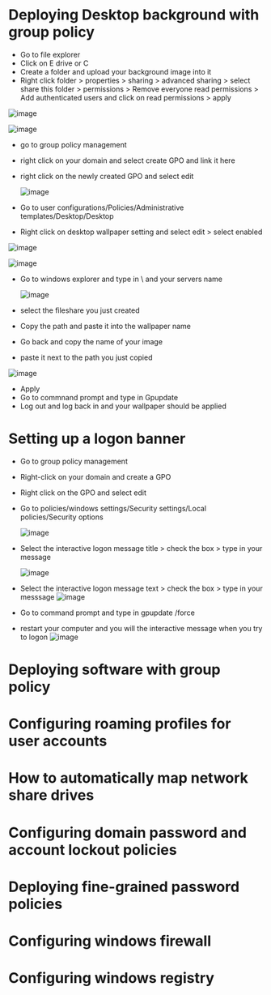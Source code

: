 # Deploying Desktop background with group policy

- Go to file explorer
- Click on E drive or C
- Create a folder and upload your background image into it
- Right click folder > properties > sharing > advanced sharing > select share this folder > permissions > Remove everyone read permissions > Add authenticated users and click on read 
 permissions > apply

![image](https://github.com/ali0999109/CreatingGroupPolicy/assets/145396907/0fcb649f-8536-4579-8373-7de4486c13c4)

  ![image](https://github.com/ali0999109/CreatingGroupPolicy/assets/145396907/e483358f-fe6f-490e-8da8-57971d3bce26)


- go to group policy management
- right click on your domain and select create GPO and link it here
- right click on the newly created GPO and select edit
  
  ![image](https://github.com/ali0999109/CreatingGroupPolicy/assets/145396907/759e84ed-2218-4739-b1d3-777fd5093118)

  



- Go to user configurations/Policies/Administrative templates/Desktop/Desktop
- Right click on desktop wallpaper setting and select edit > select enabled

 ![image](https://github.com/ali0999109/CreatingGroupPolicy/assets/145396907/54d12775-ecfe-4036-a00f-02dfc529dc0e)

 ![image](https://github.com/ali0999109/CreatingGroupPolicy/assets/145396907/3f4bb25e-83fe-48b3-89e6-b375c7d24f02)


- Go to windows explorer and type in \\ and your servers name

  ![image](https://github.com/ali0999109/CreatingGroupPolicy/assets/145396907/7ff49f30-86e8-476a-8f56-0123337bd151)

- select the fileshare you just created
- Copy the path and paste it into the wallpaper name
- Go back and copy the name of your image
- paste it next to the path you just copied

 ![image](https://github.com/ali0999109/CreatingGroupPolicy/assets/145396907/62d32231-69d1-48ae-9f1f-0c2f11217e60)

- Apply
- Go to commnand prompt and type in Gpupdate
- Log out and log back in and your wallpaper should be applied




# Setting up a logon banner

- Go to group policy management
- Right-click on your domain and create a GPO
- Right click on the GPO and select edit
- Go to policies/windows settings/Security settings/Local policies/Security options
  
  ![image](https://github.com/ali0999109/CreatingGroupPolicy/assets/145396907/87992bb6-a10e-4400-aad4-b489d08fc905)
 
- Select the interactive logon message title > check the box > type in your message
  
  ![image](https://github.com/ali0999109/CreatingGroupPolicy/assets/145396907/37c4f367-dee7-476c-8e69-0cd3883b5100)

- Select the interactive logon message text > check the box > type in your messsage
  ![image](https://github.com/ali0999109/CreatingGroupPolicy/assets/145396907/aba87c5a-865b-4cab-84f3-e70f3b0573fa)

- Go to command prompt and type in gpupdate /force
- restart your computer and you will the interactive message when you try to logon
  ![image](https://github.com/ali0999109/CreatingGroupPolicy/assets/145396907/149fd976-d399-42ef-9adf-b8a1b1cb58fa)

  















# Deploying software with group policy







# Configuring roaming profiles for user accounts







# How to automatically map network share drives 






# Configuring domain password and account lockout policies











# Deploying fine-grained password policies





# Configuring windows firewall 









# Configuring windows registry





  















